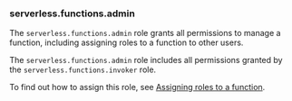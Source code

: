 ### serverless.functions.admin

The `serverless.functions.admin` role grants all permissions to manage a function, including assigning roles to a function to other users.

The `serverless.functions.admin` role includes all permissions granted by the `serverless.functions.invoker` role.

To find out how to assign this role, see [Assigning roles to a function](../functions/operations/function/role-add.md).

